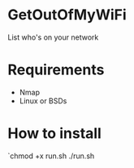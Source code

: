 # GetOutOfMyWiFi
List who's on your network
# Requirements

* Nmap
* Linux or BSDs

# How to install

`chmod +x run.sh
./run.sh
